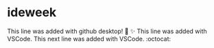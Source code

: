 # ideweek
This line was added with github desktop! :tada: :sparkles:
This line was added with VSCode.
This next line was added with VSCode. :octocat: